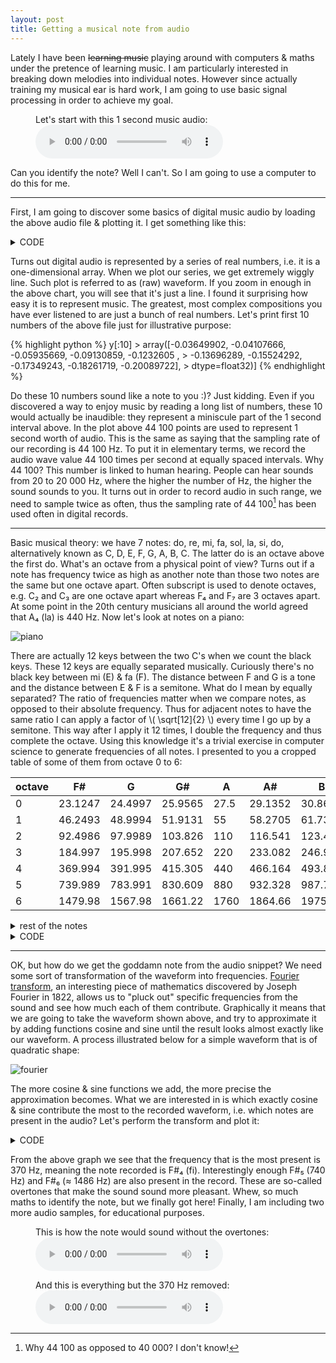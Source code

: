 ```yaml
---
layout: post
title: Getting a musical note from audio
---
```


Lately I have been <s>learning music</s> playing around with computers & maths
under the pretence of learning music. I am particularly interested in breaking
down melodies into individual notes. However since actually training my
musical ear is hard work, I am going to use basic signal processing in order to
achieve my goal.

<figure>
    <figcaption>Let's start with this 1 second music audio:</figcaption>
    <audio
        controls
        src="{{ site.baseurl }}/assets/note.wav">
            Your browser does not support the
            <code>audio</code> element.
    </audio>
</figure>

Can you identify the note? Well I can't. So I am going to use a computer to do
this for me.

----

First, I am going to discover some basics of digital music audio by loading
the above audio file & plotting it. I get something like this:


<details><summary>CODE</summary><p>
{% highlight python %}
import librosa
import pandas as pd
import plotly.express as px

note_filepath = "/home/tom/afiodorov.github.io/assets/note.wav"
y, sample_rate = librosa.load(note_filepath, sr=None)
df = pd.DataFrame({'time (s)': np.arange(len(y)) / sample_rate, 'wave': y})
fig = px.line(df, x="time (s)", y="wave", title='Raw Waveform')
fig.show()
{% endhighlight %}
</p></details>

<div id="waveform"></div>

Turns out digital audio is represented by a series of real numbers, i.e. it is
a one-dimensional array. When we plot our series, we get extremely wiggly
line. Such plot is referred to as (raw) waveform. If you zoom in enough in the
above chart, you will see that it's just a line. I found it surprising how easy
it is to represent music. The greatest, most complex compositions you have ever
listened to are just a bunch of real numbers. Let's print first 10 numbers of the
above file just for illustrative purpose:

<p>
{% highlight python %}
y[:10]
> array([-0.03649902, -0.04107666, -0.05935669, -0.09130859, -0.1232605 ,
>        -0.13696289, -0.15524292, -0.17349243, -0.18261719, -0.20089722],
>              dtype=float32)]
{% endhighlight %}
</p>

Do these 10 numbers sound like a note to you :)? Just kidding. Even if you
discovered a way to enjoy music by reading a long list of numbers, these 10
would actually be inaudible: they represent a miniscule part of the 1 second
interval above. In the plot above 44 100 points are used to represent 1 second
worth of audio. This is the same as saying that the sampling rate of our
recording is 44 100 Hz. To put it in elementary terms, we record the audio wave
value 44 100 times per second at equally spaced intervals. Why 44 100? This
number is linked to human hearing. People can hear sounds from 20 to 20 000 Hz,
where the higher the number of Hz, the higher the sound sounds to you. It turns
out in order to record audio in such range, we need to sample twice as often,
thus the sampling rate of 44 100[^1] has been used often in digital records.

----

Basic musical theory: we have 7 notes: do, re, mi, fa, sol, la, si, do,
alternatively known as C, D, E, F, G, A, B, C. The latter do is an octave above
the first do. What's an octave from a physical point of view? Turns out if a
note has frequency twice as high as another note than those two notes are
the same but one octave apart. Often subscript is used to denote octaves,
e.g. C₂ and C₃ are one octave apart whereas F₄ and F₇ are 3 octaves apart. At
some point in the 20th century musicians all around the world agreed that A₄
(la) is 440 Hz. Now let's look at notes on a piano:

![piano]({{site.baseurl}}/assets/piano.jpg)

There are actually 12 keys between the two C's when we count the black keys.
These 12 keys are equally separated musically. Curiously there's no black key
between mi (E) & fa (F). The distance between F and G is a tone and the
distance between E & F is a semitone. What do I mean by equally separated? The
ratio of frequencies matter when we compare notes, as opposed to their absolute
frequency. Thus for adjacent notes to have the same ratio I can apply a factor of
\\( \sqrt[12]{2} \\) every time I go up by a semitone. This way after I apply
it 12 times, I double the frequency and thus complete the octave. Using this
knowledge it's a trivial exercise in computer science to generate frequencies
of all notes. I presented to you a cropped table of some of them from octave 0 to 6:

|   octave |        F# |         G |        G# |      A |        A# |         B |
|----------|-----------|-----------|-----------|--------|-----------|-----------|
|        0 |   23.1247 |   24.4997 |   25.9565 |   27.5 |   29.1352 |   30.8677 |
|        1 |   46.2493 |   48.9994 |   51.9131 |   55   |   58.2705 |   61.7354 |
|        2 |   92.4986 |   97.9989 |  103.826  |  110   |  116.541  |  123.471  |
|        3 |  184.997  |  195.998  |  207.652  |  220   |  233.082  |  246.942  |
|        4 |  369.994  |  391.995  |  415.305  |  440   |  466.164  |  493.883  |
|        5 |  739.989  |  783.991  |  830.609  |  880   |  932.328  |  987.767  |
|        6 | 1479.98   | 1567.98   | 1661.22   | 1760   | 1864.66   | 1975.53   |

<details><summary>rest of the notes</summary><p>
<table>
<thead>
<tr><th style="text-align: right;">  octave</th><th style="text-align: right;">        C</th><th style="text-align: right;">       C#</th><th style="text-align: right;">        D</th><th style="text-align: right;">       D#</th><th style="text-align: right;">        E</th><th style="text-align: right;">        F</th></tr>
</thead>
<tbody>
<tr><td style="text-align: right;">       0</td><td style="text-align: right;">  16.3516</td><td style="text-align: right;">  17.3239</td><td style="text-align: right;">  18.354 </td><td style="text-align: right;">  19.4454</td><td style="text-align: right;">  20.6017</td><td style="text-align: right;">  21.8268</td></tr>
<tr><td style="text-align: right;">       1</td><td style="text-align: right;">  32.7032</td><td style="text-align: right;">  34.6478</td><td style="text-align: right;">  36.7081</td><td style="text-align: right;">  38.8909</td><td style="text-align: right;">  41.2034</td><td style="text-align: right;">  43.6535</td></tr>
<tr><td style="text-align: right;">       2</td><td style="text-align: right;">  65.4064</td><td style="text-align: right;">  69.2957</td><td style="text-align: right;">  73.4162</td><td style="text-align: right;">  77.7817</td><td style="text-align: right;">  82.4069</td><td style="text-align: right;">  87.3071</td></tr>
<tr><td style="text-align: right;">       3</td><td style="text-align: right;"> 130.813 </td><td style="text-align: right;"> 138.591 </td><td style="text-align: right;"> 146.832 </td><td style="text-align: right;"> 155.563 </td><td style="text-align: right;"> 164.814 </td><td style="text-align: right;"> 174.614 </td></tr>
<tr><td style="text-align: right;">       4</td><td style="text-align: right;"> 261.626 </td><td style="text-align: right;"> 277.183 </td><td style="text-align: right;"> 293.665 </td><td style="text-align: right;"> 311.127 </td><td style="text-align: right;"> 329.628 </td><td style="text-align: right;"> 349.228 </td></tr>
<tr><td style="text-align: right;">       5</td><td style="text-align: right;"> 523.251 </td><td style="text-align: right;"> 554.365 </td><td style="text-align: right;"> 587.33  </td><td style="text-align: right;"> 622.254 </td><td style="text-align: right;"> 659.255 </td><td style="text-align: right;"> 698.456 </td></tr>
<tr><td style="text-align: right;">       6</td><td style="text-align: right;">1046.5   </td><td style="text-align: right;">1108.73  </td><td style="text-align: right;">1174.66  </td><td style="text-align: right;">1244.51  </td><td style="text-align: right;">1318.51  </td><td style="text-align: right;">1396.91  </td></tr>
</tbody>
</table>
</p></details>

<details><summary>CODE</summary><p>
{% highlight python %}
def num_semitones_between(note1: str, note2: str) -> int:
    notes = ['C', 'C#', 'D', 'D#', 'E', 'F', 'F#', 'G', 'G#', 'A', 'A#', 'B']
    return notes.index(note1) - notes.index(note2)

def note_frequency(note: str, octave: int = 4) -> float:
    a_4 = 440 #  standard pitch
    a_frequency = a_4 * 2 ** (octave - 4)
    adjustment = num_semitones_between(note, "A")
    return a_frequency * 2 ** (adjustment / 12)

def gen_notes_table() -> pd.DataFrame:
    l = []
    notes = ['C', 'C#', 'D', 'D#', 'E', 'F', 'F#', 'G', 'G#', 'A', 'A#', 'B']
    for octave in range(7):
        l.append([note_frequency(note, octave=octave) for note in notes])
    df = pd.DataFrame(l, columns=notes)
    df.index.name = 'octave'
    return df

import tabulate
tabulate.tabulate(gen_notes_table(), tablefmt="github", headers="keys")
{% endhighlight %}
</p></details>

----

OK, but how do we get the goddamn note from the audio snippet? We need some
sort of transformation of the waveform into frequencies. [Fourier transform][t], an
interesting piece of mathematics discovered by Joseph Fourier in 1822, allows
us to "pluck out" specific frequencies from the sound and see how much each of
them contribute. Graphically it means that we are going to take the waveform
shown above, and try to approximate it by adding functions cosine and sine
until the result looks almost exactly like our waveform. A process illustrated
below for a simple waveform that is of quadratic shape:

![fourier]({{site.baseurl}}/assets/fourier.svg)

The more cosine & sine functions we add, the more precise the approximation becomes.
What we are interested in is which exactly cosine & sine contribute the most to
the recorded waveform, i.e. which notes are present in the audio? Let's perform
the transform and plot it:

<details><summary>CODE</summary><p>
{% highlight python %}
import numpy as np

ft = np.fft.rfft(y)
df = pd.DataFrame(np.absolute(ft[1:]), index=range(1, len(ft)))
df.index.name = "Frequency (Hz)"
df.columns = ['Amplitude']
df = df.reset_index()
fig = px.line(df[:2000], x="Frequency (Hz)", y="Amplitude", title='Fourier transform')
fig.show()
{% endhighlight %}
</p></details>

<div id="fourier"></div>

From the above graph we see that the frequency that is the most present is 370
Hz, meaning the note recorded is F#₄ (fi). Interestingly enough F#₅ (740 Hz)
and F#₆ (≈ 1486 Hz) are also present in the record. These are so-called overtones that make
the sound sound more pleasant. Whew, so much maths to identify the note, but we
finally got here! Finally, I am including two more audio samples, for
educational purposes.

<figure>
    <figcaption>This is how the note would sound without the overtones:</figcaption>
    <audio
        controls
        src="{{ site.baseurl }}/assets/noovertones.wav">
            Your browser does not support the
            <code>audio</code> element.
    </audio>
</figure>

<figure>
    <figcaption>And this is everything but the 370 Hz removed:</figcaption>
    <audio
        controls
        src="{{ site.baseurl }}/assets/370.wav">
            Your browser does not support the
            <code>audio</code> element.
    </audio>
</figure>

<script>
function embed(divName) {
  let url = '{{ site.baseurl }}/assets/' + divName + '.json';
  let req = new XMLHttpRequest();
  req.open("GET", url, true);
  req.onload  = function() {
     let jsonResponse = JSON.parse(req.responseText);
     let waveform = document.getElementById(divName);
     Plotly.plot(waveform, jsonResponse, {margin: { t: 10 }});
  };
  req.send(null);
}

embed('waveform');
embed('fourier');
</script>


[^1]: Why 44 100 as opposed to 40 000? I don't know!

[t]: https://en.wikipedia.org/wiki/Fourier_transform
